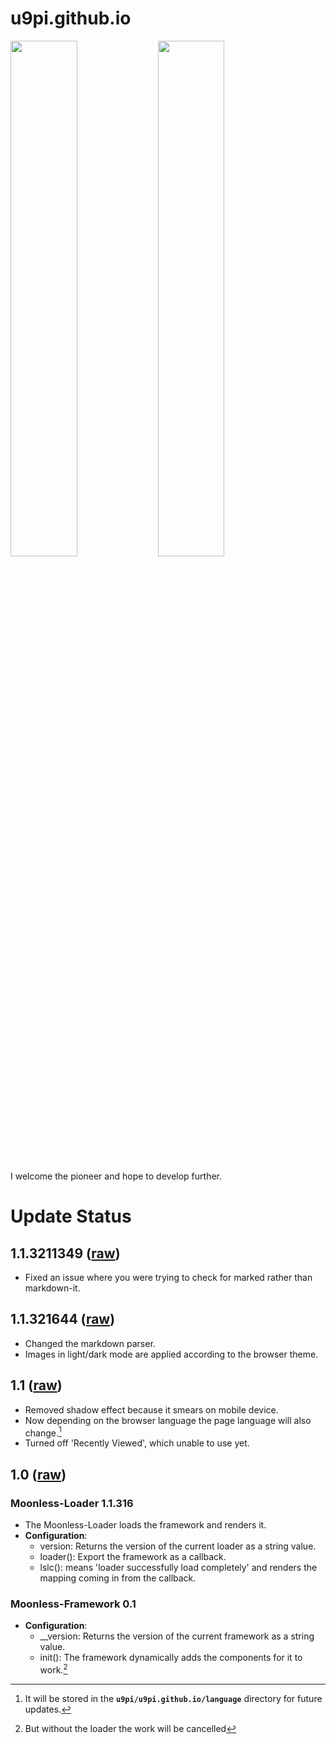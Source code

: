 # u9pi.github.io

<a href="https://github.com/u9pi/u9pi#gh-light-mode-only"><img width="46%" src="https://pkg.owop.xyz/pioneer/ql.png"></a>
<a href="https://github.com/u9pi/u9pi#gh-dark-mode-only"><img width="46%" src="https://pkg.owop.xyz/pioneer/x0.png"></a>

I welcome the pioneer and hope to develop further.

# Update Status

## 1.1.3211349 ([raw](https://pkg.owop.xyz/moonless/moonl.x11_3211349.js))

- Fixed an issue where you were trying to check for marked rather than markdown-it.

## 1.1.321644 ([raw](https://pkg.owop.xyz/moonless/moonl.x11_321644.js))

- Changed the markdown parser.
- Images in light/dark mode are applied according to the browser theme.

## 1.1 ([raw](https://pkg.owop.xyz/moonless/moonl.x11.js))

- Removed shadow effect because it smears on mobile device.
- Now depending on the browser language the page language will also change.[^lang]
- Turned off 'Recently Viewed', which unable to use yet.

## 1.0 ([raw](https://pkg.owop.xyz/moonless/moonl.x10.js))

### Moonless-Loader 1.1.316

- The Moonless-Loader loads the framework and renders it.
- **Configuration**:
  - version: Returns the version of the current loader as a string value.
  - loader(): Export the framework as a callback.
  - lslc(): means 'loader successfully load completely' and renders the mapping coming in from the callback.

### Moonless-Framework 0.1

- **Configuration**:
  - __version: Returns the version of the current framework as a string value.
  - init(): The framework dynamically adds the components for it to work.[^warn-loader]

[^lang]: It will be stored in the **`u9pi/u9pi.github.io/language`** directory for future updates.
[^warn-loader]: But without the loader the work will be cancelled
